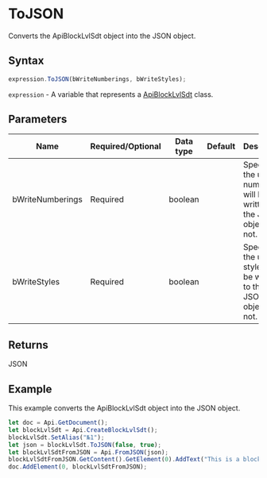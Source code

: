 # ToJSON

Converts the ApiBlockLvlSdt object into the JSON object.

## Syntax

```javascript
expression.ToJSON(bWriteNumberings, bWriteStyles);
```

`expression` - A variable that represents a [ApiBlockLvlSdt](../ApiBlockLvlSdt.md) class.

## Parameters

| **Name** | **Required/Optional** | **Data type** | **Default** | **Description** |
| ------------- | ------------- | ------------- | ------------- | ------------- |
| bWriteNumberings | Required | boolean |  | Specifies if the used numberings will be written to the JSON object or not. |
| bWriteStyles | Required | boolean |  | Specifies if the used styles will be written to the JSON object or not. |

## Returns

JSON

## Example

This example converts the ApiBlockLvlSdt object into the JSON object.

```javascript
let doc = Api.GetDocument();
let blockLvlSdt = Api.CreateBlockLvlSdt();
blockLvlSdt.SetAlias("№1");
let json = blockLvlSdt.ToJSON(false, true);
let blockLvlSdtFromJSON = Api.FromJSON(json);
blockLvlSdtFromJSON.GetContent().GetElement(0).AddText("This is a block text content control.");
doc.AddElement(0, blockLvlSdtFromJSON);
```
